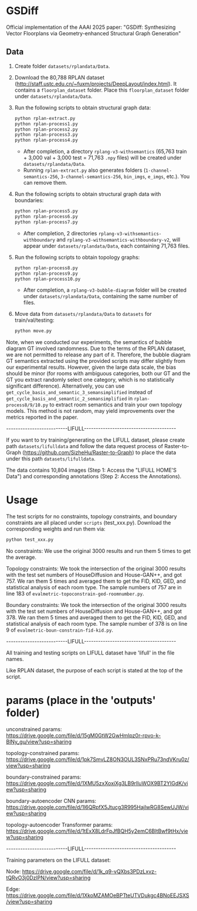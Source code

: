 # GSDiff
Official implementation of the AAAI 2025 paper: "GSDiff: Synthesizing Vector Floorplans via Geometry-enhanced Structural Graph Generation"

## Data
1. Create folder `datasets/rplandata/Data`.
2. Download the 80,788 RPLAN dataset (http://staff.ustc.edu.cn/~fuxm/projects/DeepLayout/index.html). It contains a `floorplan_dataset` folder. Place this `floorplan_dataset` folder under `datasets/rplandata/Data`.
3. Run the following scripts to obtain structural graph data:
   ```bash
   python rplan-extract.py
   python rplan-process1.py
   python rplan-process2.py
   python rplan-process3.py
   python rplan-process4.py
   ```
   - After completion, a directory `rplang-v3-withsemantics` (65,763 train + 3,000 val + 3,000 test = 71,763 `.npy` files) will be created under `datasets/rplandata/Data`.
   - Running `rplan-extract.py` also generates folders (`1-channel-semantics-256`, `3-channel-semantics-256`, `bin_imgs`, `e_imgs`, etc.). You can remove them.

4. Run the following scripts to obtain structural graph data with boundaries:
   ```bash
   python rplan-process5.py
   python rplan-process6.py
   python rplan-process7.py
   ```
   - After completion, 2 directories `rplang-v3-withsemantics-withboundary` and `rplang-v3-withsemantics-withboundary-v2`, will appear under `datasets/rplandata/Data`, each containing 71,763 files.

5. Run the following scripts to obtain topology graphs:
   ```bash
   python rplan-process8.py
   python rplan-process9.py
   python rplan-process10.py
   ```
   - After completion, a `rplang-v3-bubble-diagram` folder will be created under `datasets/rplandata/Data`, containing the same number of files.

6. Move data from `datasets/rplandata/Data` to `datasets` for train/val/testing:
   ```bash
   python move.py
   ```

Note, when we conducted our experiments, the semantics of bubble diagram GT involved randomness. Due to the terms of the RPLAN dataset, we are not permitted to release any part of it. Therefore, the bubble diagram GT semantics extracted using the provided scripts may differ slightly from our experimental results. However, given the large data scale, the bias should be minor (for rooms with ambiguous categories, both our GT and the GT you extract randomly select one category, which is no statistically significant difference).
Alternatively, you can use `get_cycle_basis_and_semantic_3_semansimplified` instead of `get_cycle_basis_and_semantic_2_semansimplified` in `rplan-process8/9/10.py` to extract room semantics and train your own topology models. This method is not random, may yield improvements over the metrics reported in the paper.

--------------------------LIFULL---------------------------------------

If you want to try training/generating on the LIFULL dataset, please create path `datasets/lifulldata` and follow the data request process of Raster-to-Graph (https://github.com/SizheHu/Raster-to-Graph) to place the data under this path `datasets/lifulldata`. 

The data contains 10,804 images (Step 1: Access the "LIFULL HOME'S Data") and corresponding annotations (Step 2: Access the Annotations).


# Usage
The test scripts for no constraints, topology constraints, and boundary constraints are all placed under `scripts` (test_xxx.py). 
Download the corresponding weights and run them via:
   ```bash
   python test_xxx.py
   ```

No constraints: We use the original 3000 results and run them 5 times to get the average.

Topology constraints: We took the intersection of the original 3000 results with the test set numbers of HouseDiffusion and House-GAN++, and got 757. 
We ran them 5 times and averaged them to get the FID, KID, GED, and statistical analysis of each room type. 
The sample numbers of 757 are in line 183 of `evalmetric-topoconstrain-ged-roomnumber.py`.

Boundary constraints: We took the intersection of the original 3000 results with the test set numbers of HouseDiffusion and House-GAN++, and got 378. 
We ran them 5 times and averaged them to get the FID, KID, GED, and statistical analysis of each room type. 
The sample number of 378 is on line 9 of `evalmetric-boun-constrain-fid-kid.py`.

--------------------------LIFULL---------------------------------------

All training and testing scripts on LIFULL dataset have 'lifull' in the file names. 

Like RPLAN dataset, the purpose of each script is stated at the top of the script.


# params (place in the 'outputs' folder)
unconstrained params: https://drive.google.com/file/d/15gM0GtW2GwHmlpz0r-rpvo-k-BlNy_gu/view?usp=sharing

topology-constrained params: https://drive.google.com/file/d/1pk7SmvLZ8ON3OUL3SNxPRu73ndVKru0z/view?usp=sharing

boundary-constrained params: https://drive.google.com/file/d/1XMU5zxXoxiXg3LB9rlluWOX9BT2YIGdK/view?usp=sharing

boundary-autoencoder CNN params: https://drive.google.com/file/d/1l6QRpfX5Jtucg3R995HajlwRG8SewUJW/view?usp=sharing

topology-autoencoder Transformer params: https://drive.google.com/file/d/1tExX8LdrFpJfBQH5y2emC6BltBwf9tHx/view?usp=sharing

--------------------------LIFULL---------------------------------------

Training parameters on the LIFULL dataset: 

Node: https://drive.google.com/file/d/1k_q9-vQXbs3PDzLxvz-tQRvO3j0DzlPN/view?usp=sharing

Edge: https://drive.google.com/file/d/1XkoMZAMOeBPTteUTVDukgc4BNoEEJSXS/view?usp=sharing

